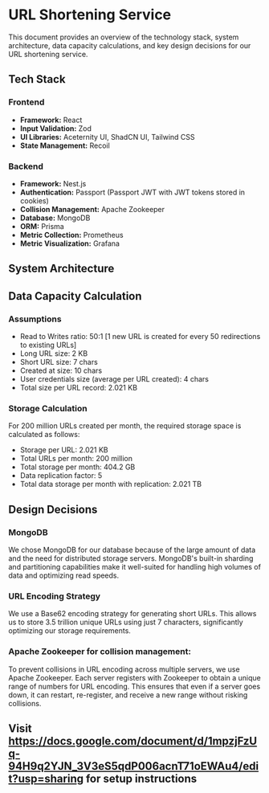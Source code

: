 # URL Shortening Service

This document provides an overview of the technology stack, system architecture, data capacity calculations, and key design decisions for our URL shortening service.

## Tech Stack

### Frontend

- **Framework:** React
- **Input Validation:** Zod
- **UI Libraries:** Aceternity UI, ShadCN UI, Tailwind CSS
- **State Management:** Recoil

### Backend

- **Framework:** Nest.js
- **Authentication:** Passport (Passport JWT with JWT tokens stored in cookies)
- **Collision Management:** Apache Zookeeper
- **Database:** MongoDB
- **ORM:** Prisma
- **Metric Collection:** Prometheus
- **Metric Visualization:** Grafana

## System Architecture

## Data Capacity Calculation

### Assumptions

- Read to Writes ratio: 50:1 [1 new URL is created for every 50 redirections to existing URLs]
- Long URL size: 2 KB
- Short URL size: 7 chars
- Created at size: 10 chars
- User credentials size (average per URL created): 4 chars
- Total size per URL record: 2.021 KB

### Storage Calculation

For 200 million URLs created per month, the required storage space is calculated as follows:

- Storage per URL: 2.021 KB
- Total URLs per month: 200 million
- Total storage per month: 404.2 GB
- Data replication factor: 5
- Total data storage per month with replication: 2.021 TB

## Design Decisions

### MongoDB
We chose MongoDB for our database because of the large amount of data and the need for distributed storage servers. MongoDB's built-in sharding and partitioning capabilities make it well-suited for handling high volumes of data and optimizing read speeds.

### URL Encoding Strategy
We use a Base62 encoding strategy for generating short URLs. This allows us to store 3.5 trillion unique URLs using just 7 characters, significantly optimizing our storage requirements.
 
### Apache Zookeeper for collision management:
To prevent collisions in URL encoding across multiple servers, we use Apache Zookeeper. Each server registers with Zookeeper to obtain a unique range of numbers for URL encoding. This ensures that even if a server goes down, it can restart, re-register, and receive a new range without risking collisions.

## Visit https://docs.google.com/document/d/1mpzjFzUq-94H9q2YJN_3V3eS5qdP006acnT71oEWAu4/edit?usp=sharing for setup instructions
